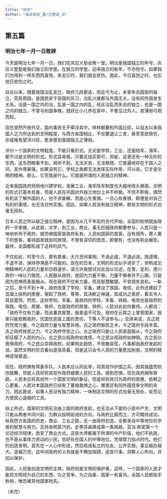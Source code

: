 ```yaml
---
title: "劝学"
author: "福泽谕吉_著/王健波_译"
---
```

## 第五篇
### 明治七年一月一日致辞
今天是明治七年一月一日。我们在庆应义塾会聚一堂。明治是我国独立的年号，庆应义塾塾是我们独立的学塾。在独立的学塾，迎来独立的新年，不亦悦乎。如果我们为得到一样东西而喜悦，失去它时，我们就会悲伤。因此，今日喜悦之时，勿忘他日悲伤之时。

自古以来，随着我国治乱变迁，政府几经更迭，但迄今为止，未曾失去国家的独立，究其原因，是国民安于锁国的风习，治乱兴废都与外国无关。没有同外国发生关系，治是一国之内的治，乱是一国之内的乱，经此治乱而失去的独立，也是一国之内的独立，不曾与别国争锋。就好比小儿养在家中，不普见过外人。其薄弱可相而知。

现在突然开放外交，国内事务无不牵涉其中。样样都要和外国比较，以自古以来我国人之力所达到的文明程度，与西方各国相比，不仅要退让三舍，甚至意欲效仿，亦或难免望洋兴叹，愈发感到我国独立之薄弱。

评价一个国家的文明程度，不能只看形式。无论是学校，工业，还是陆军，海军，都不过是文明的形式。形式容易做，只要花钱买即可，但是，这里还有一种无形的东西，这东西眼看不到，耳听不到，无法买卖，无法租借，它普遍地存在于国人之间，其作用甚强，如果没有它，学校之类都无法发挥实际作用，可以说，它才是文明的精神。那么，它究竟是什么。它就是所谓的人民独立的精神。

近来我国政府频频地兴建学校，发展工业，海军陆军制度也大幅地改头换面，文明的形式已基本具备，但是人民在巩固对外独立地位上并不积极。不但不积极，偶然有机会了解外国的人，也不求甚解，而是心生畏惧。一旦心存畏惧，即便是对自己有利的事情，也无法对外实施。因此，如果人民没有独立精神，那些文明的形式也毫无用处。

日本人民之所以缺乏独立精神，是因为从几千年前的古代开始，全国的权柄就由政府一手掌握，从武装，文学，到工业，商业，事无巨细政府都要参与，人民只是一味地听命于政府。就仿佛国家是政府私有，人民如国家的食客。没有居所，寄人篱下的食客，看待国家就如同旅馆，不曾有深切的思虑，即便有，也没有机会展现，最终，全国都形成了这样的风气。

不仅如此，时至今日，更有甚者。大凡世间事物，不进必退，不退必进。按道理，不退不进，保持停滞是不可能的。现在的日本，文明的形式似乎进步了，但构成文明精神的人民的力量却日趋退步。请允许我尝试对此加以论述。在昔，足利、德川政府一味以力御民，人民服从政府，是因为力量不够。力量不够者并不心服，只是因为恐惧而表面服从。现在政府不仅有力量，而且智慧敏捷，不曾错失良机。一新之后，至今不到十年，政府改革了学校、军备，建设了铁路、电信，此外还建起了混凝土结构的房屋，架起了铁桥，等等，其决断之神速，其成功之美好，着实令人耳目震惊。然而，这些学校、军备，是政府的学校、军备，铁路、电信也是政府的铁路、电信，房屋、铁桥，也是政府的房屋、铁桥。人民对此如何看待。人都说：「政府不仅有力量，而且兼具智慧，我辈遥不可及，政府在云霄之上掌管国家，我辈只能依赖政府，忧国忧民是上面的责任，下等人不该参与。」总体来说，古之政府凭借力量，今之政府力量与智慧并用。古之政府御民乏术，今之政府手段丰富。古之政府挫民之力，今之政府夺民之心。古之政府只能让人民表面服从，今之政府却征服了人民的内心。古之民众视政府如鬼怪，今之民众视政府如神明。古之民众畏惧政府，今之民众崇拜政府。如果照此趋势，不改辙易弦，凡事都由政府发起的话，虽然文明的形式看似逐渐具备，但是这只会令人民的力量愈加削弱，文明的精神逐渐衰退。

现在，政府拥有常备军队，人民本应认同此举，将其视作护国之兵，因其强盛而欢欣鼓舞，但是人民却将其视作政府威慑人民的工具，感到恐惧。现在政府拥有铁路，人民本应将其视作一个国家文明的象征，但是却将其归为政府的恩惠，依赖之心更重。人民对本国政府已经有了萎缩畏惧之心，哪里还有同外国竞争文明的余力。因此我说，如果人民没有独力精神，一味制造文明的形式也毫无用处，反而沦为使民心退缩的工具。

综上所述，国家的文明无法由上面的政府发起，也无法从下面的小民中产生，文明只能从两者中间兴起，为群众指明前进的方向，与政府比肩而立，方可期待成功。纵观西方各国的历史，商业、工业之路，无一由政府创造，全都来自中等地位的学者的智慧与努力。瓦特发明蒸汽机，史蒂芬森建成第一条铁路，亚当·斯密第一个论述经济规律，改变了商业方式。这些大师都属于所谓的中产阶级，他们不执政，也不是从事体力劳动的小民，恰好处在国人的中等地位，凭借智力指点时代。他们的创造发明，首先在一人心中形成，然后结成私立的社友，公开实施，事业越办越大，造福万世。这中间政府的义务就是不横加阻碍，适宜行事，洞察人心所向，并加以保护。

因此，人民是创造文明的主体，政府则是文明的保护者。这样，一个国家的人民才能将文明视为自己的东西，为之竞争，为之自豪，国家一有喜讯，全国人民都拍手称快，唯恐被其他国家抢先。

（未完）